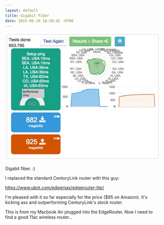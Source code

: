 ```yaml
---
layout: default
title: Gigabit Fiber
date: 2015-06-10 16:20:42 -0700
---
```


![gigabits.jpg](https://raw.githubusercontent.com/33b5e5/33b5e5.github.io/master/_images/gigabits.jpg)

Gigabit fiber. :)

I replaced the standard CenturyLink router with this guy:

<a href="https://www.ubnt.com/edgemax/edgerouter-lite/" target="_blank">https://www.ubnt.com/edgemax/edgerouter-lite/</a>

I'm pleased with it so far especially for the price ($95 on Amazon). It's kicking ass and outperforming CenturyLink's stock router.

This is from my Macbook Air plugged into the EdgeRouter. Now I need to find a good 11ac wireless router...
